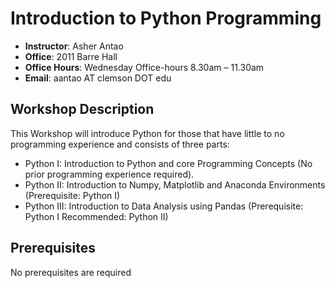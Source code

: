# Introduction to Python Programming

- **Instructor**: Asher Antao
- **Office**: 2011 Barre Hall
- **Office Hours**: Wednesday Office-hours 8.30am – 11.30am
- **Email**: aantao AT clemson DOT edu

## Workshop Description

This Workshop will introduce Python for those that have little to no programming experience and consists of three parts:
- Python I: Introduction to Python and core Programming Concepts (No prior programming experience required).
- Python II: Introduction to Numpy, Matplotlib and Anaconda Environments (Prerequisite: Python I)
- Python III: Introduction to Data Analysis using Pandas (Prerequisite: Python I Recommended: Python II)

## Prerequisites

No prerequisites are required
